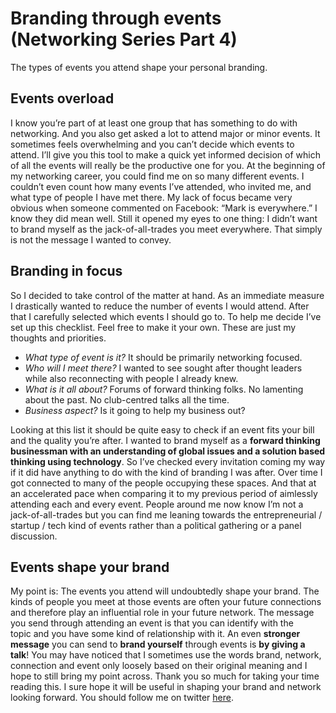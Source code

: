 # Branding through events (Networking Series Part 4)


The types of events you attend shape your personal branding.

## Events overload

I know you’re part of at least one group that has something to do with networking. And you also get asked a lot to attend major or minor events. It sometimes feels overwhelming and you can’t decide which events to attend. I’ll give you this tool to make a quick yet informed decision of which of all the events will really be the productive one for you. At the beginning of my networking career, you could find me on so many different events. I couldn’t even count how many events I’ve attended, who invited me, and what type of people I have met there. My lack of focus became very obvious when someone commented on Facebook: “Mark is everywhere.” I know they did mean well. Still it opened my eyes to one thing: I didn’t want to brand myself as the jack-of-all-trades you meet everywhere. That simply is not the message I wanted to convey.

## Branding in focus

So I decided to take control of the matter at hand. As an immediate measure I drastically wanted to reduce the number of events I would attend. After that I carefully selected which events I should go to. To help me decide I’ve set up this checklist. Feel free to make it your own. These are just my thoughts and priorities.

* _What type of event is it?_ It should be primarily networking focused.
* _Who will I meet there?_ I wanted to see sought after thought leaders while also reconnecting with people I already knew.
* _What is it all about?_ Forums of forward thinking folks. No lamenting about the past. No club-centred talks all the time.
* _Business aspect?_ Is it going to help my business out?

Looking at this list it should be quite easy to check if an event fits your bill and the quality you’re after. I wanted to brand myself as a **forward thinking businessman with an understanding of global issues and a solution based thinking using technology**. So I’ve checked every invitation coming my way if it did have anything to do with the kind of branding I was after. Over time I got connected to many of the people occupying these spaces. And that at an accelerated pace when comparing it to my previous period of aimlessly attending each and every event. People around me now know I’m not a jack-of-all-trades but you can find me leaning towards the entrepreneurial / startup / tech kind of events rather than a political gathering or a panel discussion.

## Events shape your brand

My point is: The events you attend will undoubtedly shape your brand. The kinds of people you meet at those events are often your future connections and therefore play an influential role in your future network. The message you send through attending an event is that you can identify with the topic and you have some kind of relationship with it. An even **stronger message** you can send to **brand yourself** through events is **by giving a talk**! You may have noticed that I sometimes use the words brand, network, connection and event only loosely based on their original meaning and I hope to still bring my point across. Thank you so much for taking your time reading this. I sure hope it will be useful in shaping your brand and network looking forward. You should follow me on twitter [here](https://www.twitter.com/markcheret).

